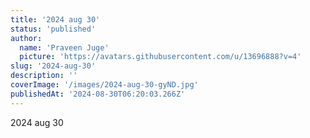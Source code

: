 ```yaml
---
title: '2024 aug 30'
status: 'published'
author:
  name: 'Praveen Juge'
  picture: 'https://avatars.githubusercontent.com/u/13696888?v=4'
slug: '2024-aug-30'
description: ''
coverImage: '/images/2024-aug-30-gyND.jpg'
publishedAt: '2024-08-30T06:20:03.266Z'
---
```


2024 aug 30